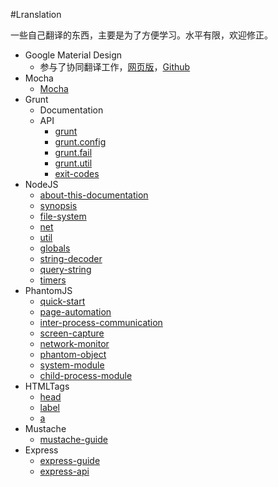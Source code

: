 #Lranslation

一些自己翻译的东西，主要是为了方便学习。水平有限，欢迎修正。

* Google Material Design
    * 参与了协同翻译工作，[网页版](http://design.1sters.com/)，[Github](https://github.com/1sters/material_design_zh)
* Mocha
    * [Mocha](https://poppinlp.github.io/mocha)
* Grunt
    * Documentation
    * API
        * [grunt](https://github.com/poppinlp/Lranslation/blob/master/grunt/api/grunt.md)
        * [grunt.config](https://github.com/poppinlp/Lranslation/blob/master/grunt/api/grunt.config.md)
        * [grunt.fail](https://github.com/poppinlp/Lranslation/blob/master/grunt/api/grunt.fail.md)
        * [grunt.util](https://github.com/poppinlp/Lranslation/blob/master/grunt/api/grunt.util.md)
        * [exit-codes](https://github.com/poppinlp/Lranslation/blob/master/grunt/api/exit-codes.md)
* NodeJS
    * [about-this-documentation](https://github.com/poppinlp/Lranslation/blob/master/nodejs/about-this-documentation.md)
    * [synopsis](https://github.com/poppinlp/Lranslation/blob/master/nodejs/synopsis.md)
    * [file-system](https://github.com/poppinlp/Lranslation/blob/master/nodejs/file-system.md)
    * [net](https://github.com/poppinlp/Lranslation/blob/master/nodejs/net.md)
    * [util](https://github.com/poppinlp/Lranslation/blob/master/nodejs/util.md)
    * [globals](https://github.com/poppinlp/Lranslation/blob/master/nodejs/globals.md)
    * [string-decoder](https://github.com/poppinlp/Lranslation/blob/master/nodejs/string-decoder.md)
    * [query-string](https://github.com/poppinlp/Lranslation/blob/master/nodejs/query-string.md)
    * [timers](https://github.com/poppinlp/Lranslation/blob/master/nodejs/timers.md)
* PhantomJS
    * [quick-start](https://github.com/poppinlp/Lranslation/blob/master/phantomJS/quick-start.md)
    * [page-automation](https://github.com/poppinlp/Lranslation/blob/master/phantomJS/page-automation.md)
    * [inter-process-communication](https://github.com/poppinlp/Lranslation/blob/master/phantomJS/inter-process-communication.md)
    * [screen-capture](https://github.com/poppinlp/Lranslation/blob/master/phantomJS/screen-capture.md)
    * [network-monitor](https://github.com/poppinlp/Lranslation/blob/master/phantomJS/network-monitor.md)
    * [phantom-object](https://github.com/poppinlp/Lranslation/blob/master/phantomJS/phantom-object.md)
    * [system-module](https://github.com/poppinlp/Lranslation/blob/master/phantomJS/system.md)
    * [child-process-module](https://github.com/poppinlp/Lranslation/blob/master/phantomJS/child-process.md)
* HTMLTags
    * [head](https://github.com/poppinlp/Lranslation/blob/master/HTMLTags/head.md)
    * [label](https://github.com/poppinlp/Lranslation/blob/master/HTMLTags/label.md)
    * [a](https://github.com/poppinlp/Lranslation/blob/master/HTMLTags/a.md)
* Mustache
    * [mustache-guide](https://github.com/poppinlp/Lranslation/blob/master/mustache/mustache-guide.md)
* Express
    * [express-guide](https://github.com/poppinlp/Lranslation/blob/master/express/express-guide.md)
    * [express-api](https://github.com/poppinlp/Lranslation/blob/master/express/express-api.md)
